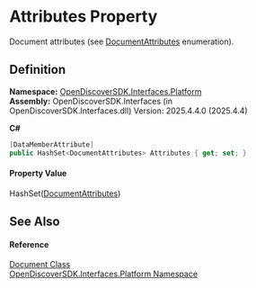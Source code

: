 # Attributes Property


Document attributes (see <a href="97455b46-6bb8-0e3b-270d-5e3bdde3f3ee">DocumentAttributes</a> enumeration).



## Definition
**Namespace:** <a href="a1e65d49-050f-842a-426e-ba8aab188009">OpenDiscoverSDK.Interfaces.Platform</a>  
**Assembly:** OpenDiscoverSDK.Interfaces (in OpenDiscoverSDK.Interfaces.dll) Version: 2025.4.4.0 (2025.4.4)

**C#**
``` C#
[DataMemberAttribute]
public HashSet<DocumentAttributes> Attributes { get; set; }
```



#### Property Value
HashSet(<a href="97455b46-6bb8-0e3b-270d-5e3bdde3f3ee">DocumentAttributes</a>)

## See Also


#### Reference
<a href="1ada9969-add0-f951-f601-f7107618fb9d">Document Class</a>  
<a href="a1e65d49-050f-842a-426e-ba8aab188009">OpenDiscoverSDK.Interfaces.Platform Namespace</a>  
